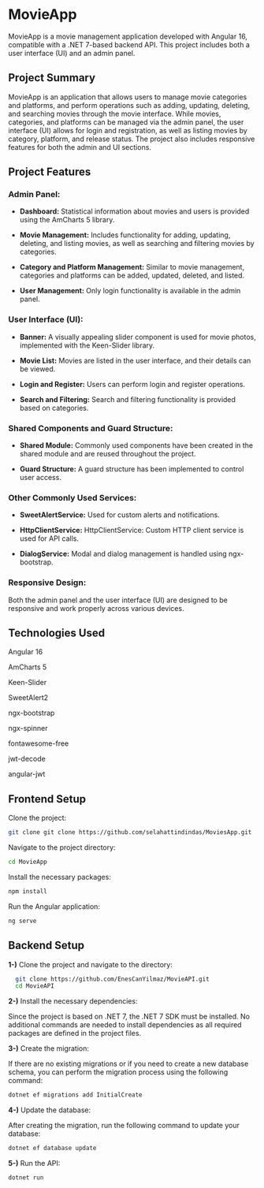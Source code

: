 
# MovieApp

MovieApp is a movie management application developed with Angular 16, compatible with a .NET 7-based backend API. This project includes both a user interface (UI) and an admin panel.



## Project Summary

MovieApp is an application that allows users to manage movie categories and platforms, and perform operations such as adding, updating, deleting, and searching movies through the movie interface. While movies, categories, and platforms can be managed via the admin panel, the user interface (UI) allows for login and registration, as well as listing movies by category, platform, and release status. The project also includes responsive features for both the admin and UI sections.
## Project Features

### Admin Panel: 

- **Dashboard:** Statistical information about movies and users is provided using the AmCharts 5 library.

- **Movie Management:** Includes functionality for adding, updating, deleting, and listing movies, as well as searching and filtering movies by categories.

- **Category and Platform Management:** Similar to movie management, categories and platforms can be added, updated, deleted, and listed.

- **User Management:** Only login functionality is available in the admin panel.

### User Interface (UI):

- **Banner:** A visually appealing slider component is used for movie photos, implemented with the Keen-Slider library.

- **Movie List:** Movies are listed in the user interface, and their details can be viewed.

- **Login and Register:** Users can perform login and register operations.

- **Search and Filtering:** Search and filtering functionality is provided based on categories.

### Shared Components and Guard Structure: 

- **Shared Module:** Commonly used components have been created in the shared module and are reused throughout the project.

- **Guard Structure:** A guard structure has been implemented to control user access.

### Other Commonly Used Services:

- **SweetAlertService:** Used for custom alerts and notifications.

- **HttpClientService:** HttpClientService: Custom HTTP client service is used for API calls.

- **DialogService:** Modal and dialog management is handled using ngx-bootstrap.

### Responsive Design:

Both the admin panel and the user interface (UI) are designed to be responsive and work properly across various devices.

## Technologies Used

Angular 16

AmCharts 5

Keen-Slider

SweetAlert2

ngx-bootstrap

ngx-spinner

fontawesome-free

jwt-decode

angular-jwt
## Frontend Setup

Clone the project:

```bash 
git clone git clone https://github.com/selahattindindas/MoviesApp.git

```

Navigate to the project directory:

```bash 
cd MovieApp
```

Install the necessary packages:

```bash 
npm install
```

Run the Angular application:

```bash 
ng serve
```
## Backend Setup 

**1-)** Clone the project and navigate to the directory:

```bash 
  git clone https://github.com/EnesCanYilmaz/MovieAPI.git
  cd MovieAPI

```

**2-)** Install the necessary dependencies:

Since the project is based on .NET 7, the .NET 7 SDK must be installed. No additional commands are needed to install dependencies as all required packages are defined in the project files.

**3-)** Create the migration:

If there are no existing migrations or if you need to create a new database schema, you can perform the migration process using the following command:

```bash 
dotnet ef migrations add InitialCreate
```

**4-)** Update the database:

After creating the migration, run the following command to update your database:

```bash 
dotnet ef database update
```

**5-)** Run the API:

```bash 
dotnet run
```

